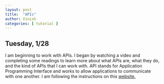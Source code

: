 ```yaml
---
layout: post
title:  "APIs"
author: Vinish
categories: [ tutorial ]
---
```


## Tuesday, 1/28

I am beginning to work with APIs. I began by watching a video and completing some readings to learn more about what APIs are, what they do, and the kind of APIs that I can work with. API stands for Application Programming Interface and works to allow applications to communicate with one another. I am following the instructions on this [website.](http://apionrails.icalialabs.com/book/chapter_two)

